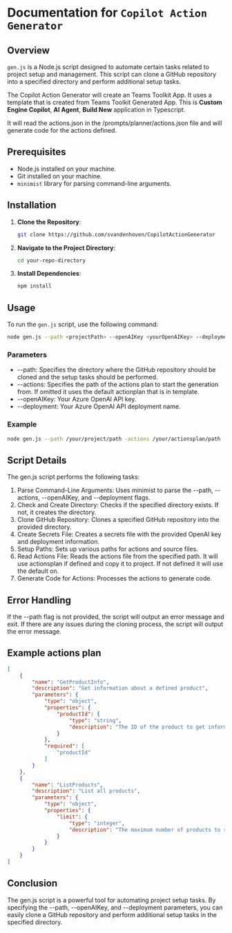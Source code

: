 # Documentation for `Copilot Action Generator`

## Overview

`gen.js` is a Node.js script designed to automate certain tasks related to project setup and management. This script can clone a GitHub repository into a specified directory and perform additional setup tasks.

The Copilot Action Generator will create an Teams Toolkit App. It uses a template that is created from Teams Toolkit Generated App. This is **Custom Engine Copilot**, **AI Agent**, **Build New** application in Typescript.

It will read the actions.json in the /prompts/planner/actions.json file and will generate code for the actions defined.

## Prerequisites

- Node.js installed on your machine.
- Git installed on your machine.
- `minimist` library for parsing command-line arguments.

## Installation

1. **Clone the Repository**:

    ```sh
    git clone https://github.com/svandenhoven/CopilotActionGenerator
    ```

2. **Navigate to the Project Directory**:

    ```sh
    cd your-repo-directory
    ```

3. **Install Dependencies**:

    ```sh
    npm install
    ```

## Usage

To run the `gen.js` script, use the following command:

```sh
node gen.js --path <projectPath> --openAIKey <yourOpenAIKey> --deployment <yourDeployment>
```

### Parameters

- --path: Specifies the directory where the GitHub repository should be cloned and the setup tasks should be performed.
- --actions: Specifies the path of the actions plan to start the generation from. If omitted it uses the default actionplan that is in template.
- --openAIKey: Your Azure OpenAI API key.
- --deployment: Your Azure OpenAI API deployment name.

### Example

```sh
node gen.js --path /your/project/path -actions /your/actionsplan/path --openAIKey your_openai_key --deployment your_deployment_name
```

## Script Details

The gen.js script performs the following tasks:

1. Parse Command-Line Arguments: Uses minimist to parse the --path, --actions, --openAIKey, and --deployment flags.
1. Check and Create Directory: Checks if the specified directory exists. If not, it creates the directory.
1. Clone GitHub Repository: Clones a specified GitHub repository into the provided directory.
1. Create Secrets File: Creates a secrets file with the provided OpenAI key and deployment information.
1. Setup Paths: Sets up various paths for actions and source files.
1. Read Actions File: Reads the actions file from the specified path. It will use actionsplan if defined and copy it to project. If not defined it will use the default on. 
1. Generate Code for Actions: Processes the actions to generate code.

## Error Handling

If the --path flag is not provided, the script will output an error message and exit.
If there are any issues during the cloning process, the script will output the error message.


## Example actions plan

```json
[
    {
        "name": "GetProductInfo",
        "description": "Get information about a defined product",
        "parameters": {
            "type": "object",
            "properties": {
                "productId": {
                    "type": "string",
                    "description": "The ID of the product to get information about"
                }
            },
            "required": [
                "productId"
            ]
        }
    },
    {
        "name": "ListProducts",
        "description": "List all products",
        "parameters": {
            "type": "object",
            "properties": {
                "limit": {
                    "type": "integer",
                    "description": "The maximum number of products to return"
                }
            }
        }
    }
]
```

## Conclusion

The gen.js script is a powerful tool for automating project setup tasks. By specifying the --path, --openAIKey, and --deployment parameters, you can easily clone a GitHub repository and perform additional setup tasks in the specified directory.